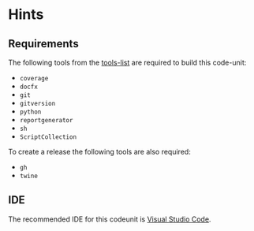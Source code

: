 # Hints

## Requirements

The following tools from the [tools-list](https://github.com/anionDev/ScriptCollection/blob/main/ScriptCollection/Other/Reference/ReferenceContent/Articles/RequiredToolsForCommonProjectStructure.md#Tools) are required to build this code-unit:

- `coverage`
- `docfx`
- `git`
- `gitversion`
- `python`
- `reportgenerator`
- `sh`
- `ScriptCollection`

To create a release the following tools are also required:

- `gh`
- `twine`

## IDE

The recommended IDE for this codeunit is [Visual Studio Code](https://code.visualstudio.com/).
